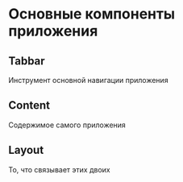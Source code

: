 # Основные компоненты приложения

## Tabbar

Инструмент основной навигации приложения

## Content

Содержимое самого приложения

## Layout

То, что связывает этих двоих